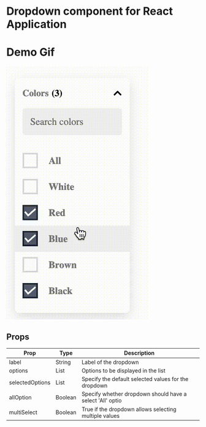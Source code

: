 # Dropdown component for React Application

# Demo Gif
![](https://github.com/bhargav-sarvaria/React-Dropdown/blob/main/DropdownDemo.gif)

## Props

| Prop | Type | Description |
| ------ | ------ | ------ | 
| label | String | Label of the dropdown|
| options | List | Options to be displayed in the list|
| selectedOptions | List | Specify the default selected values for the dropdown |
| allOption | Boolean | Specify whether dropdown should have a select 'All' optio |
| multiSelect | Boolean | True if the dropdown allows selecting multiple values |
